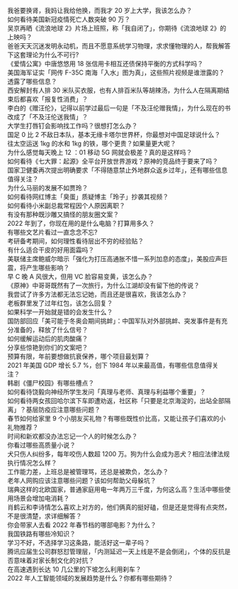 我爸要换肾，我妈让我给他换，而我才 20 岁上大学，我该怎么办？  
如何看待美国新冠疫情死亡人数突破 90 万？  
吴京再晒《流浪地球 2》片场上班照，称「我自闭了」，你期待《流浪地球 2》的上映吗？  
爸爸天天沉迷发明永动机，而且不愿意系统学习物理，求求懂物理的人，帮我解答下这套理论为什么不可行?  
《爱情公寓》中唐悠悠用 18 张信用卡相互还债保持平衡的方式科学吗？  
美国海军证实「网传 F-35C 南海「入水」图为真」，这些照片视频是谁泄露的？透露了哪些信息？  
西安解封有人排 30 米队买衣服，也有人排百米队等胡辣汤，为什么人在隔离期结束后都喜欢「报复性消费」？  
李白的《赠汪伦》，记得以前学过最后一句是「不及汪伦赠我情」，为什么现在的书改成了「不及汪伦送我情」？  
大学生打唇钉会影响找工作吗？很想打怎么办？  
国足 0 比 2 不敌日本队，基本无缘卡塔尔世界杯，你最想对中国足球说什么？  
往太空运送 1kg 的水和 1kg 的铁，哪个更贵？如果量更大呢？  
为什么感觉每天晚上 12 ：01 移动 5G 网就会极差？真的是这样吗？  
如何看待《七大罪：起源》全平台开放世界游戏？原神的竞品终于要来了吗？  
国家卫健委再次提出明确要求「不得随意禁止外地群众返乡过年」，还有哪些信息值得关注？  
为什么马丽的发展不如贾玲？  
如何看待网红博主「臭蛋」质疑博主「玲子」抄袭其视频？  
如何看待小米副总裁常程因个人原因离职？  
有没有那种既沙雕又搞怪的朋友圈文案？  
2022 年到了，你现在用的是什么电脑？打算用多久？  
有哪些文艺片看过一直念念不忘?  
考研备考期间，如何理性看待层出不穷的经验贴？  
有什么适合干皮的好用面霜吗？  
美联储主席鲍威尔暗示「强化为打压高通胀不惜一系列加息的态度」，美股应声巨震，将产生哪些影响？  
早 C 晚 A 风很大，但用 VC 脸容易变黄，该怎么办？  
《原神》中哥哥既然有了一次旅行，为什么江湖却没有留下他的传说？  
我尝试了许多方法都无法忘记她，而且还是很喜欢，我该怎么办？  
老板群里发了过年红包，该怎么回复？  
如果科学一开始就是错的会发生什么？  
国防部回应「美可能于冬奥会期间挑衅」：中国军队对外部挑衅、突发事件是有充分准备的，释放了什么信号？  
如何缓解运动后的肌肉酸痛？  
分享些惊艳到你们的文案吧？  
预算有限，年前要想做抗衰保养，哪个项目最划算？  
2021 年美国 GDP 增长 5.7 %，创下 1984 年以来最高值，有哪些信息值得关注？  
韩剧《僵尸校园》有哪些槽点？  
如何看待饶毅向神经所学生发问「真理与老师、真理与利益哪个重要」？  
如何看待两女孩回哈尔滨下车即遭劝返，社区称「只要是北京海淀的，出站全部隔离」？基层防疫应注意哪些问题？  
春节如何给家里 9 个小朋友买礼物？有哪些既性价比高，又能让孩子们喜欢的小礼物推荐？  
时间和新欢都没办法忘记一个人的时候怎么办？  
你看过哪些高质量小说？  
犬只伤人纠纷多，每年咬伤人数超 1200 万。狗为什么会成为恶犬？相应法律法规执行情况怎么样？  
工作能力差，上班总是被管理骂，还总是被欺负，怎么办？  
老年人网购应该注意哪些问题？该如何帮助父母躲坑？  
瑞典这样的北欧国家，普通家庭用电一年两万三千度，为何这么高？生活中哪些使用场景会增加电消耗？  
肖鹤云和李诗情怎么喜欢上对方的，他们俩真的挺好磕，但是还是觉得有点突然，不是很清楚，求详细解答？  
你会带家人去看 2022 年春节档的哪部电影？为什么？  
我国铁路有哪些冷知识？  
学习不好，不选择学习这条路，能活好这一辈子吗？  
腾讯应届生公司群怒怼管理层，「内测延迟一天上线是不是会倒闭」，个体的反抗是否意味着对家长制文化的对抗？  
在高速遇到长达 10 几公里的下坡怎么利用刹车？  
2022 年人工智能领域的发展趋势是什么？你都有哪些期待？  
